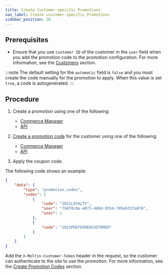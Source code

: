 ```yaml
---
title: Create Customer-specific Promotions
nav_label: Create customer-specific Promotions
sidebar_position: 10
---
```


## Prerequisites

- Ensure that you use `customer ID` of the customer in the `user` field when you add the promotion code to the promotion configuration. For more information, see the [Customers](https://beta.elasticpath.dev/docs/customer-management/customers) section.

:::note
The default setting for the `automatic` field is `false` and you must create the code manually for the promotion to apply. When this value is set `true`, a code is autogenerated.
:::

## Procedure

1. Create a promotion using one of the following:

    - [Commerce Manager](https://beta.elasticpath.dev/docs/commerce-manager/promotions-standard/overview)
    - [API](https://beta.elasticpath.dev/docs/api/promotions/promotions-standard)

1. [Create a promotion code](https://beta.elasticpath.dev/docs/api/promotions/create-promotion-codes) for the customer using one of the following:

    - [Commerce Manager](https://beta.elasticpath.dev/docs/commerce-manager/promotions-standard/overview#creating-promotion-codes)
    - [API](https://beta.elasticpath.dev/docs/api/promotions/create-promotion-codes)

1. Apply the coupon code.

The following code shows an example:

```json
{
    "data": {
        "type": "promotion_codes",
        "codes": [
            {
                "code": "2021LOYALTY",
                "user": "794f8c8a-e073-488d-855d-705eb33fa870",
                "uses": 1
            },
            {
                "code": "2021PREFERREDCUSTOMER"
            }
        ]
    }
}
```

Add the `X-Moltin-Customer-Token` header in the request, so the customer can authenticate to the site to use the promotion. For more information, see the [Create Promotion Codes](https://beta.elasticpath.dev/docs/api/promotions/create-promotion-codes) section.


